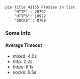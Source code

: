 
```mermaid
pie title 41155 Proxies in list
    "HTTP" : 28797
    "HTTPS": 10922
    "SOCKS" : 8708
```

### Some Info
#### Average Timeout

- mixed: 4.0s
- http: 2.2s
- https: 8.1s
- socks: 6.5s